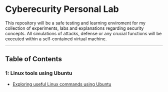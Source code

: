 # Cyberecurity Personal Lab

This repository will be a safe testing and learning enviroment for my collection of experiments, labs
and explanations regarding security concepts. All simulations of attacks, defense or any crucial functions 
will be executed within a self-contained virtual machine.

___

## Table of Contents

### 1: Linux tools using Ubuntu 
- [Exploring useful Linux commands using Ubuntu](https://github.com/Antonio-Vav/Network-Security-Research/blob/main/Linux-and-security-basics.md)

